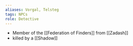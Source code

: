 ```yaml
---
aliases: Vorgal, Telsteg
tags: NPCs
role: Detective
---
```


* Member of the [[Federation of Finders]] from [[Zadash]]
* killed by a [[Shadow]]
